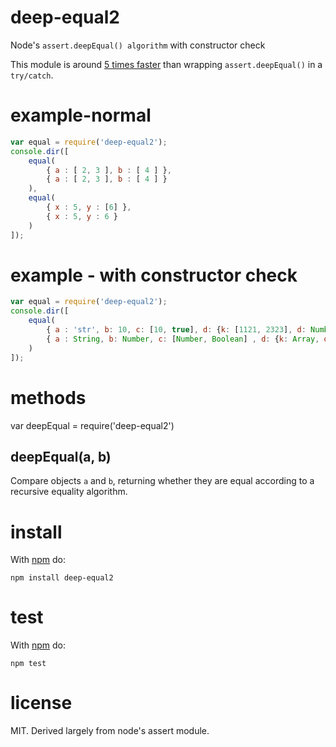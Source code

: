 deep-equal2
============

Node's `assert.deepEqual() algorithm` with constructor check

This module is around [5 times faster](https://gist.github.com/2790507)
than wrapping `assert.deepEqual()` in a `try/catch`.


example-normal
==============

``` js
var equal = require('deep-equal2');
console.dir([
    equal(
        { a : [ 2, 3 ], b : [ 4 ] },
        { a : [ 2, 3 ], b : [ 4 ] }
    ),
    equal(
        { x : 5, y : [6] },
        { x : 5, y : 6 }
    )
]);
```
example - with constructor check
================================
``` js
var equal = require('deep-equal2');
console.dir([
    equal(
        { a : 'str', b: 10, c: [10, true], d: {k: [1121, 2323], d: Number} },
        { a : String, b: Number, c: [Number, Boolean] , d: {k: Array, d: 10} }
    )
]);
```

methods
=======

var deepEqual = require('deep-equal2')

deepEqual(a, b)
---------------

Compare objects `a` and `b`, returning whether they are equal according to a
recursive equality algorithm.

install
=======

With [npm](http://npmjs.org) do:

```
npm install deep-equal2
```

test
====

With [npm](http://npmjs.org) do:

```
npm test
```

license
=======

MIT. Derived largely from node's assert module.
